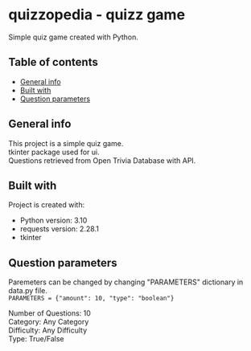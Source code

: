 # quizzopedia - quizz game
Simple quiz game created with Python.

## Table of contents
* [General info](#general-info)
* [Built with](#built-with)
* [Question parameters](#question-parameters)

## General info
This project is a simple quiz game.<br />
tkinter package used for ui.<br />
Questions retrieved from Open Trivia Database with API.<br />

## Built with
Project is created with:
* Python version: 3.10
* requests version: 2.28.1
* tkinter

## Question parameters
Paremeters can be changed by changing "PARAMETERS" dictionary in data.py file.<br />
`PARAMETERS = {"amount": 10, "type": "boolean"}`

Number of Questions: 10<br />
Category: Any Category<br />
Difficulty: Any Difficulty<br />
Type: True/False<br />
	
